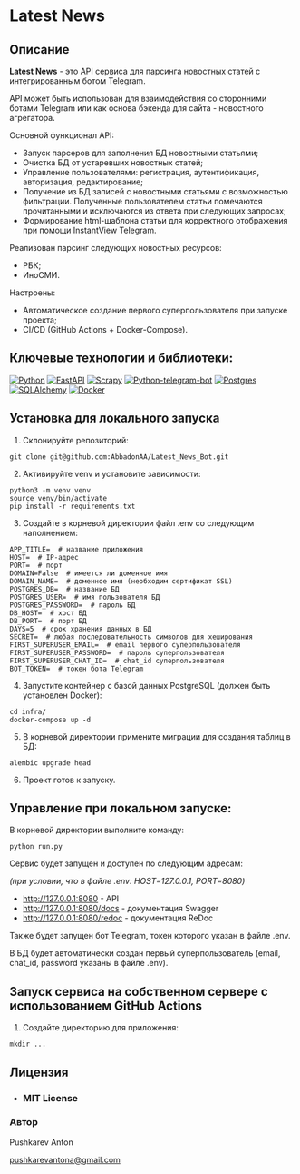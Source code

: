 # Latest News
  
 ## Описание 
  
 **Latest News** - это API сервиса для парсинга новостных статей с интегрированным ботом Telegram.

 API может быть использован для взаимодействия со сторонними ботами Telegram или как основа бэкенда для сайта - новостного агрегатора.

 Основной функционал API:
 - Запуск парсеров для заполнения БД новостными статьями;
 - Очистка БД от устаревших новостных статей;
 - Управление пользователями: регистрация, аутентификация, авторизация, редактирование;
 - Получение из БД записей с новостными статьями с возможностью фильтрации. Полученные пользователем статьи помечаются прочитанными и исключаются из ответа при следующих запросах;
 - Формирование html-шаблона статьи для корректного отображения при помощи InstantView Telegram.

 Реализован парсинг следующих новостных ресурсов:
 - РБК;
 - ИноСМИ.
  
 Настроены: 
 - Автоматическое создание первого суперпользователя при запуске проекта;
 - CI/CD (GitHub Actions + Docker-Compose).
  
 ## Ключевые технологии и библиотеки: 
 [![Python][Python-badge]][Python-url]
 [![FastAPI][FastAPI-badge]][FastAPI-url]
 [![Scrapy][Scrapy-badge]][Scrapy-url]
 [![Python-telegram-bot][Python-telegram-bot-badge]][Python-telegram-bot-url]
 [![Postgres][Postgres-badge]][Postgres-url]
 [![SQLAlchemy][SQLAlchemy-badge]][SQLAlchemy-url]
 [![Docker][Docker-badge]][Docker-url]

 ## Установка для локального запуска
 1. Склонируйте репозиторий: 
 ```shell
 git clone git@github.com:AbbadonAA/Latest_News_Bot.git
 ``` 
 2. Активируйте venv и установите зависимости: 
 ```shell
 python3 -m venv venv 
 source venv/bin/activate 
 pip install -r requirements.txt 
 ``` 
 3. Создайте в корневой директории файл .env со следующим наполнением: 
 ```dotenv
APP_TITLE=  # название приложения
HOST=  # IP-адрес
PORT=  # порт
DOMAIN=False  # имеется ли доменное имя
DOMAIN_NAME=  # доменное имя (необходим сертификат SSL)
POSTGRES_DB=  # название БД
POSTGRES_USER=  # имя пользователя БД
POSTGRES_PASSWORD=  # пароль БД
DB_HOST=  # хост БД
DB_PORT=  # порт БД
DAYS=5  # срок хранения данных в БД
SECRET=  # любая последовательность символов для хеширования
FIRST_SUPERUSER_EMAIL=  # email первого суперпользователя
FIRST_SUPERUSER_PASSWORD=  # пароль суперпользователя
FIRST_SUPERUSER_CHAT_ID=  # chat_id суперпользователя
BOT_TOKEN=  # токен бота Telegram
 ``` 
 4. Запустите контейнер с базой данных PostgreSQL (должен быть установлен Docker): 
 ```shell
 cd infra/
 docker-compose up -d 
 ``` 
 5. В корневой директории примените миграции для создания таблиц в БД: 
 ```shell
 alembic upgrade head 
 ``` 
 6. Проект готов к запуску. 
  
 ## Управление при локальном запуске: 
 В корневой директории выполните команду: 
 ```shell
 python run.py
 ``` 
 Сервис будет запущен и доступен по следующим адресам:

 *(при условии, что в файле .env: HOST=127.0.0.1, PORT=8080)*
 - http://127.0.0.1:8080 - API 
 - http://127.0.0.1:8080/docs - документация Swagger
 - http://127.0.0.1:8080/redoc - документация ReDoc 
  
 Также будет запущен бот Telegram, токен которого указан в файле .env.

 В БД будет автоматически создан первый суперпользователь (email, chat_id, password указаны в файле .env).

 ## Запуск сервиса на собственном сервере с использованием GitHub Actions
 1. Создайте директорию для приложения: 
 ```shell
 mkdir ... 
 ``` 
  
 ## Лицензия 
 - ### **MIT License** 
  
 ### Автор 
 Pushkarev Anton 
  
 pushkarevantona@gmail.com

 <!-- MARKDOWN LINKS & BADGES -->

[Python-url]: https://www.python.org/
[Python-badge]: https://img.shields.io/badge/Python-14354C?style=for-the-badge&logo=python&logoColor=white

[FastAPI-url]: https://fastapi.tiangolo.com/
[FastAPI-badge]: https://img.shields.io/badge/FastAPI-005571?style=for-the-badge&logo=fastapi

[Scrapy-url]: https://pypi.org/project/Scrapy/
[Scrapy-badge]: https://img.shields.io/badge/-Scrapy-green?style=for-the-badge&

[Python-telegram-bot-url]: https://github.com/python-telegram-bot/python-telegram-bot
[Python-telegram-bot-badge]: https://img.shields.io/badge/python--telegram--bot-2CA5E0?style=for-the-badge

[Postgres-url]: https://www.postgresql.org/
[Postgres-badge]: https://img.shields.io/badge/postgres-%23316192.svg?style=for-the-badge&logo=postgresql&logoColor=white

[SQLAlchemy-url]: https://pypi.org/project/SQLAlchemy/
[SQLAlchemy-badge]: https://img.shields.io/badge/-SQLAlchemy-lightgrey?style=for-the-badge&

[Docker-url]: https://www.docker.com/
[Docker-badge]: https://img.shields.io/badge/docker-%230db7ed.svg?style=for-the-badge&logo=docker&logoColor=white
